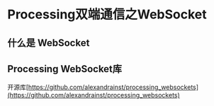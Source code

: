 # Processing双端通信之WebSocket









## 什么是 WebSocket



## Processing WebSocket库

开源库[https://github.com/alexandrainst/processing_websockets](https://github.com/alexandrainst/processing_websockets)



